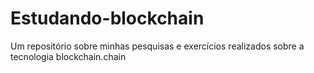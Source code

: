 # Estudando-blockchain
Um repositório sobre minhas pesquisas e exercícios realizados sobre a tecnologia blockchain.chain 
